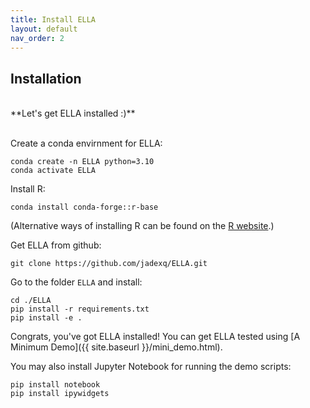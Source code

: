 ```yaml
---
title: Install ELLA
layout: default
nav_order: 2
---
```


## Installation

<br>
**Let's get ELLA installed :)**
<br>
<br>

Create a conda envirnment for ELLA:

```
conda create -n ELLA python=3.10
conda activate ELLA
```
Install R:
```
conda install conda-forge::r-base
```
(Alternative ways of installing R can be found on the [R website](https://www.r-project.org).)


Get ELLA from github:

```
git clone https://github.com/jadexq/ELLA.git
```

Go to the folder `ELLA` and install:

```
cd ./ELLA
pip install -r requirements.txt
pip install -e .
```

Congrats, you've got ELLA installed! You can get ELLA tested using [A Minimum Demo]({{ site.baseurl }}/mini_demo.html).

You may also install Jupyter Notebook for running the demo scripts:

```
pip install notebook
pip install ipywidgets
```



